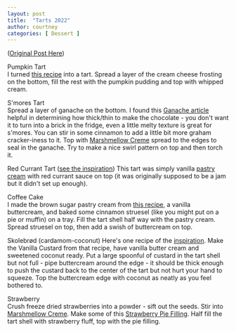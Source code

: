 ```yaml
---
layout: post
title:  "Tarts 2022"
author: courtney
categories: [ Dessert ]
---
```

([Original Post Here](../christmas-2022))<br>

Pumpkin Tart  
I turned [this recipe](https://lilluna.com/pumpkin-delight-dessert/) into a tart. Spread a layer of the cream cheese frosting on the bottom, fill the rest with the pumpkin pudding and top with whipped cream.  

S'mores Tart  
Spread a layer of ganache on the bottom. I found this [Ganache article](https://www.sallysbakingaddiction.com/chocolate-ganache/) helpful in determining how thick/thin to make the chocolate - you don't want it to turn into a brick in the fridge, even a little melty texture is great for s'mores. You can stir in some cinnamon to add a little bit more graham cracker-iness to it.
Top with [Marshmellow Creme](https://www.sallysbakingaddiction.com/homemade-marshmallow-creme/) spread to the edges to seal in the ganache. Try to make a nice swirl pattern on top and then torch it.

Red Currant Tart ([see the inspiration](../red-currants-with-vanilla-sauce)) 
This tart was simply vanilla [pastry cream](https://www.preppykitchen.com/vanilla-custard/) with red currant sauce on top (it was originally supposed to be a jam but it didn't set up enough). 

Coffee Cake  
I made the brown sugar pastry cream from [this recipe](https://andrewinthekitchen.com/2020/11/10/brown-sugar-custard-doughnuts/), a vanilla buttercream, and baked some cinnamon struesel (like you might put on a pie or muffin) on a tray. Fill the tart shell half way with the pastry cream. Spread struesel on top, then add a swish of buttercream on top.

Skolebrød (cardamom-coconut)
Here's one recipe of the [inspiration](https://northwildkitchen.com/skoleboller-norwegian-buns/). Make the Vanilla Custard from that recipe, have vanilla butter cream and sweetened coconut ready. 
Put a large spoonful of custard in the tart shell but not full - pipe buttercream around the edge - it should be thick enough to push the custard back to the center of the tart but not hurt your hand to squeeze. Top the buttercream edge with coconut as neatly as you feel bothered to. 

Strawberry  
Crush freeze dried strawberries into a powder - sift out the seeds. Stir into [Marshmellow Creme](https://www.sallysbakingaddiction.com/homemade-marshmallow-creme/). Make some of this [Strawberry Pie Filling](https://www.allrecipes.com/recipe/223204/strawberry-pie-filling/). 
Half fill the tart shell with strawberry fluff, top with the pie filling. 